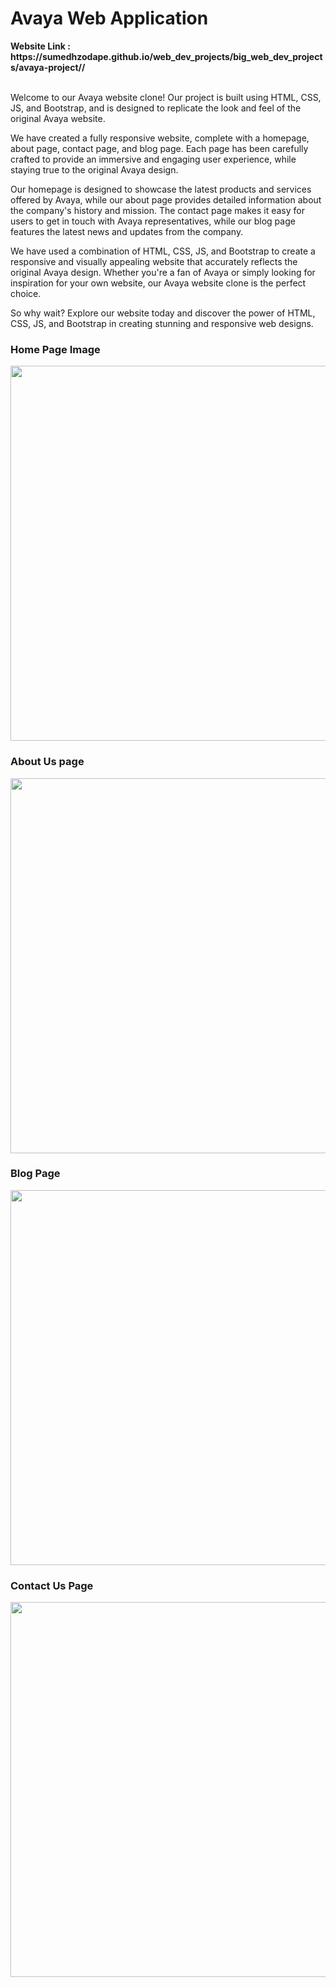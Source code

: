 <h1>Avaya Web Application</h1>
<strong>Website Link : https://sumedhzodape.github.io/web_dev_projects/big_web_dev_projects/avaya-project//</strong>
<br>
<br>

<p>Welcome to our Avaya website clone! Our project is built using HTML, CSS, JS, and Bootstrap, and is designed to replicate the look and feel of the original Avaya website.</p>

<p>We have created a fully responsive website, complete with a homepage, about page, contact page, and blog page. Each page has been carefully crafted to provide an immersive and engaging user experience, while staying true to the original Avaya design.</p>

<p>Our homepage is designed to showcase the latest products and services offered by Avaya, while our about page provides detailed information about the company's history and mission. The contact page makes it easy for users to get in touch with Avaya representatives, while our blog page features the latest news and updates from the company.</p>

<p>We have used a combination of HTML, CSS, JS, and Bootstrap to create a responsive and visually appealing website that accurately reflects the original Avaya design. Whether you're a fan of Avaya or simply looking for inspiration for your own website, our Avaya website clone is the perfect choice.</p>

<p>So why wait? Explore our website today and discover the power of HTML, CSS, JS, and Bootstrap in creating stunning and responsive web designs.</p>

<h3>Home Page Image</h3>
<img src="https://sumedhzodape.github.io/web_dev_projects/big_web_dev_projects/avaya-project//project_images/Home.png" width="600px" height="auto" />

<h3>About Us page</h3>
<img src="https://sumedhzodape.github.io/web_dev_projects/big_web_dev_projects/avaya-project//project_images/about.png" width="600px" height="auto" />

<h3>Blog Page</h3>
<img src="https://sumedhzodape.github.io/web_dev_projects/big_web_dev_projects/avaya-project//project_images/blog.png" width="600px" height="auto" />
  
<h3>Contact Us Page</h3>
<img src="https://sumedhzodape.github.io/web_dev_projects/big_web_dev_projects/avaya-project//project_images/contact.png" width="600px" height="auto" />


